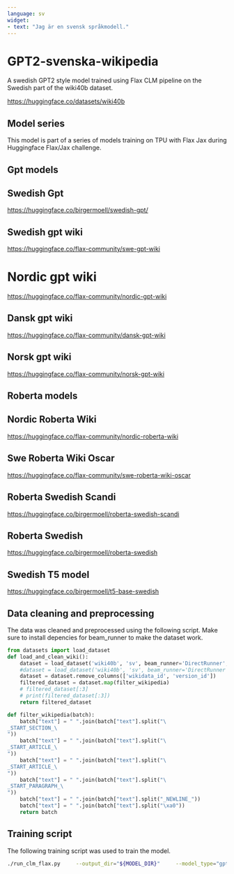 ```yaml
---
language: sv
widget:
- text: "Jag är en svensk språkmodell."
---
```


# GPT2-svenska-wikipedia
A swedish GPT2 style model trained using Flax CLM pipeline on the Swedish
part of the wiki40b dataset.

https://huggingface.co/datasets/wiki40b

## Model series
This model is part of a series of models training on TPU with Flax Jax during Huggingface Flax/Jax challenge.

## Gpt models

## Swedish Gpt
https://huggingface.co/birgermoell/swedish-gpt/

## Swedish gpt wiki
https://huggingface.co/flax-community/swe-gpt-wiki

# Nordic gpt wiki
https://huggingface.co/flax-community/nordic-gpt-wiki

## Dansk gpt wiki
https://huggingface.co/flax-community/dansk-gpt-wiki

## Norsk gpt wiki
https://huggingface.co/flax-community/norsk-gpt-wiki

## Roberta models

## Nordic Roberta Wiki
https://huggingface.co/flax-community/nordic-roberta-wiki

## Swe Roberta Wiki Oscar
https://huggingface.co/flax-community/swe-roberta-wiki-oscar

## Roberta Swedish Scandi
https://huggingface.co/birgermoell/roberta-swedish-scandi

## Roberta Swedish
https://huggingface.co/birgermoell/roberta-swedish

## Swedish T5 model
https://huggingface.co/birgermoell/t5-base-swedish




## Data cleaning and preprocessing
The data was cleaned and preprocessed using the following script. Make sure to install depencies for beam_runner to make the dataset work.

```python
from datasets import load_dataset
def load_and_clean_wiki():
    dataset = load_dataset('wiki40b', 'sv', beam_runner='DirectRunner', split="train")
    #dataset = load_dataset('wiki40b', 'sv', beam_runner='DirectRunner')
    dataset = dataset.remove_columns(['wikidata_id', 'version_id'])
    filtered_dataset = dataset.map(filter_wikipedia)
    # filtered_dataset[:3]
    # print(filtered_dataset[:3])
    return filtered_dataset

def filter_wikipedia(batch):
    batch["text"] = " ".join(batch["text"].split("\
_START_SECTION_\
"))
    batch["text"] = " ".join(batch["text"].split("\
_START_ARTICLE_\
"))
    batch["text"] = " ".join(batch["text"].split("\
_START_ARTICLE_\
"))
    batch["text"] = " ".join(batch["text"].split("\
_START_PARAGRAPH_\
"))
    batch["text"] = " ".join(batch["text"].split("_NEWLINE_"))
    batch["text"] = " ".join(batch["text"].split("\xa0"))
    return batch
```

## Training script
The following training script was used to train the model.
```bash
./run_clm_flax.py     --output_dir="${MODEL_DIR}"     --model_type="gpt2"     --config_name="${MODEL_DIR}"     --tokenizer_name="${MODEL_DIR}"     --dataset_name="wiki40b"     --dataset_config_name="sv"     --do_train --do_eval     --block_size="512"     --per_device_train_batch_size="64"     --per_device_eval_batch_size="64"     --learning_rate="5e-3" --warmup_steps="1000"     --adam_beta1="0.9" --adam_beta2="0.98" --weight_decay="0.01"     --overwrite_output_dir     --num_train_epochs="20"     --logging_steps="500"     --save_steps="1000"     --eval_steps="2500"     --push_to_hub
```

